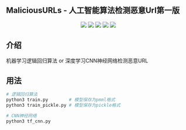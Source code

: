 ## MaliciousURLs - 人工智能算法检测恶意Url第一版

<p align="center">
    <a><img src="https://img.shields.io/github/issues/Coldwave96/MaliciousURLs"></a>
    <a><img src="https://img.shields.io/github/forks/Coldwave96/MaliciousURLs"></a>
    <a><img src="https://img.shields.io/github/stars/Coldwave96/MaliciousURLs"></a>
    <a><img src="https://img.shields.io/badge/Python-3-blue"></a>
    <a><img src="https://img.shields.io/badge/Platform-Windows%20%7C%20Linux-orange"></a>
</p>

## 介绍
机器学习逻辑回归算法 or 深度学习CNN神经网络检测恶意URL

## 用法

```bash
# 逻辑回归算法
python3 train.py        # 模型保存为pmml格式
python3 train_pickle.py # 模型保存为pickle格式

# CNN神经网络
python3 tf_cnn.py
```
